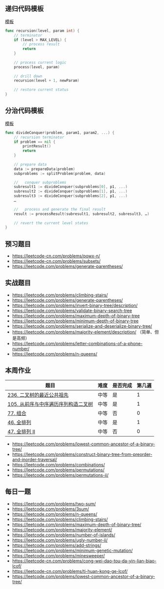 ## 递归代码模板
[模板](https://shimo.im/docs/DjqqGCT3xqDYwPyY/read)

```go
func recursion(level, param int) { 
    // terminator 
    if (level > MAX_LEVEL) { 
        // process result 
        return
    }
 
    // process current logic 
    process(level, param)
 
    // drill down 
    recursion(level + 1, newParam)
 
    // restore current status
}
```

## 分治代码模板
[模板](https://shimo.im/docs/3xvghYh3JJPKwdvt/read)

```go
func divideConquer(problem, param1, param2, ...) {
    // recursion terminator
    if problem == nil {
        printResult()
        return
    }
    
    // prepare data 
    data := prepareData(problem) 
    subproblems := splitProblem(problem, data)

    //   conquer subproblems 
    subresult1 := divideConquer(subproblems[0], p1, ...) 
    subresult2 := divideConquer(subproblems[1], p1, ...) 
    subresult3 := divideConquer(subproblems[2], p1, ...) 
    …

    //   process and generate the final result 
    result := processResult(subresult1, subresult2, subresult3, …)
       	
    // revert the current level states
}
```

## 预习题目
- https://leetcode-cn.com/problems/powx-n/
- https://leetcode-cn.com/problems/subsets/
- https://leetcode.com/problems/generate-parentheses/

## 实战题目
- https://leetcode.com/problems/climbing-stairs/
- https://leetcode.com/problems/generate-parentheses/
- https://leetcode.com/problems/invert-binary-tree/description/
- https://leetcode.com/problems/validate-binary-search-tree
- https://leetcode.com/problems/maximum-depth-of-binary-tree
- https://leetcode.com/problems/minimum-depth-of-binary-tree
- https://leetcode.com/problems/serialize-and-deserialize-binary-tree/
- https://leetcode.com/problems/majority-element/description/ （简单、但是高频）
- https://leetcode.com/problems/letter-combinations-of-a-phone-number/
- https://leetcode.com/problems/n-queens/

## 本周作业
|题目|难度|是否完成|第几遍|
|----|----|----|----|
|[236. 二叉树的最近公共祖先](https://leetcode.com/problems/lowest-common-ancestor-of-a-binary-tree/)|中等|是|1|
|[105. 从前序与中序遍历序列构造二叉树](https://leetcode.com/problems/construct-binary-tree-from-preorder-and-inorder-traversal/)|中等|是|1|
|[77. 组合](https://leetcode.com/problems/combinations/)|中等|否|0|
|[46. 全排列](https://leetcode.com/problems/permutations/)|中等|是|1|
|[47. 全排列 II](https://leetcode.com/problems/permutations-ii/)|中等|否|0|

- https://leetcode.com/problems/lowest-common-ancestor-of-a-binary-tree/
- https://leetcode.com/problems/construct-binary-tree-from-preorder-and-inorder-traversal/
- https://leetcode.com/problems/combinations/
- https://leetcode.com/problems/permutations/
- https://leetcode.com/problems/permutations-ii/

## 每日一题
- https://leetcode.com/problems/two-sum/
- https://leetcode.com/problems/3sum/
- https://leetcode.com/problems/n-queens/
- https://leetcode.com/problems/climbing-stairs/
- https://leetcode.com/problems/maximum-depth-of-binary-tree/
- https://leetcode.com/problems/majority-element/
- https://leetcode.com/problems/number-of-islands/
- https://leetcode.com/problems/ugly-number-ii/
- https://leetcode.com/problems/add-strings/
- https://leetcode.com/problems/minimum-genetic-mutation/
- https://leetcode.com/problems/minesweeper/
- https://leetcode-cn.com/problems/cong-wei-dao-tou-da-yin-lian-biao-lcof/
- https://leetcode-cn.com/problems/ti-huan-kong-ge-lcof/
- https://leetcode.com/problems/lowest-common-ancestor-of-a-binary-tree/
